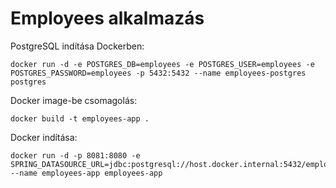 # Employees alkalmazás

PostgreSQL indítása Dockerben:

```shell
docker run -d -e POSTGRES_DB=employees -e POSTGRES_USER=employees -e POSTGRES_PASSWORD=employees -p 5432:5432 --name employees-postgres postgres
```

Docker image-be csomagolás:

```shell
docker build -t employees-app .
```

Docker indítása:

```shell
docker run -d -p 8081:8080 -e SPRING_DATASOURCE_URL=jdbc:postgresql://host.docker.internal:5432/employees --name employees-app employees-app
```